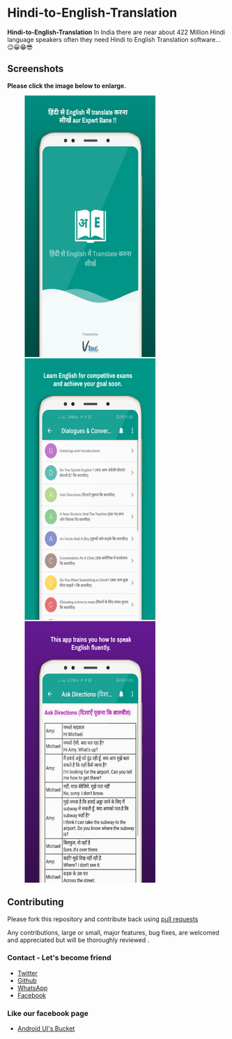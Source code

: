 # Hindi-to-English-Translation

**Hindi-to-English-Translation** In India there are near about 422 Million Hindi language speakers often they need Hindi to English Translation software...😉😀😁😎

## Screenshots

**Please click the image below to enlarge.**

<img src="art/appwrap-template-20190607223837.png" height="600" width="300" hspace="40">
<img src="art/appwrap-template-20190607223637.png" height="600" width="300" hspace="40"><img src="art/appwrap-template-20190607225036.png" height="600" width="300" hspace="40">



## Contributing

Please fork this repository and contribute back using
[pull requests](https://github.com/vimalcvs/Hindi-to-English-Translation)

Any contributions, large or small, major features, bug fixes, are welcomed and appreciated
but will be thoroughly reviewed .

### Contact - Let's become friend
- [Twitter](https://twitter.com/vimalvishwakar6)
- [Github](https://github.com/vimalcvs)
- [WhatsApp](https://wa.me/919792313278/)
- [Facebook](https://www.facebook.com/vimalcvs)

### Like our facebook page
- [Android UI's Bucket](https://www.facebook.com/vimalcvs)
